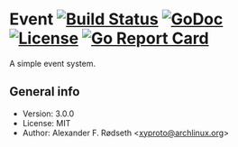 # Event [![Build Status](https://travis-ci.org/xyproto/event.svg?branch=master)](https://travis-ci.org/xyproto/event) [![GoDoc](https://godoc.org/github.com/xyproto/event?status.svg)](http://godoc.org/github.com/xyproto/event) [![License](http://img.shields.io/badge/license-MIT-green.svg?style=flat)](https://raw.githubusercontent.com/xyproto/event/master/LICENSE) [![Go Report Card](https://goreportcard.com/badge/github.com/xyproto/event)](https://goreportcard.com/report/github.com/xyproto/event)

A simple event system.

## General info

* Version: 3.0.0
* License: MIT
* Author: Alexander F. Rødseth &lt;xyproto@archlinux.org&gt;
